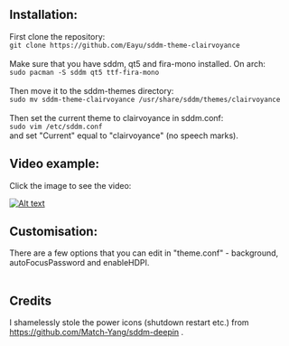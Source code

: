 ## Installation:<br>
First clone the repository:<br>
```git clone https://github.com/Eayu/sddm-theme-clairvoyance```<br><br>
Make sure that you have sddm, qt5 and fira-mono installed. On arch:<br>
```sudo pacman -S sddm qt5 ttf-fira-mono```<br><br>
Then move it to the sddm-themes directory:<br>
```sudo mv sddm-theme-clairvoyance /usr/share/sddm/themes/clairvoyance```<br><br>
Then set the current theme to clairvoyance in sddm.conf:<br>
```sudo vim /etc/sddm.conf```<br>
and set "Current" equal to "clairvoyance" (no speech marks).

## Video example:
Click the image to see the video:

[![Alt text](clairvoyance_screenshot.png?raw=true "Click to see video")](clairvoyance_example.webm?raw=true)

## Customisation:
There are a few options that you can edit in "theme.conf" - background, autoFocusPassword and enableHDPI.<br><br>


## Credits

I shamelessly stole the power icons (shutdown restart etc.) from https://github.com/Match-Yang/sddm-deepin .
